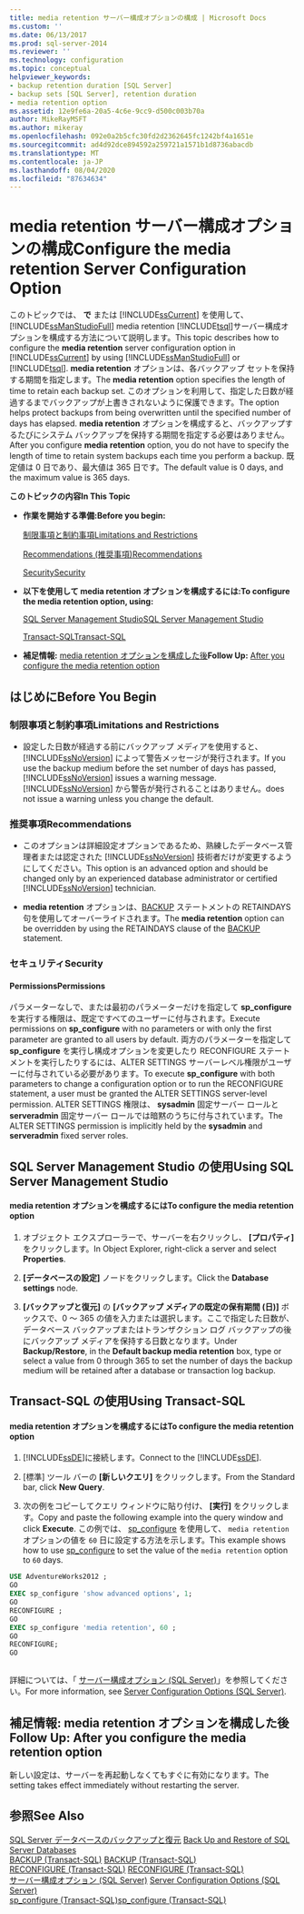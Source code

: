 ```yaml
---
title: media retention サーバー構成オプションの構成 | Microsoft Docs
ms.custom: ''
ms.date: 06/13/2017
ms.prod: sql-server-2014
ms.reviewer: ''
ms.technology: configuration
ms.topic: conceptual
helpviewer_keywords:
- backup retention duration [SQL Server]
- backup sets [SQL Server], retention duration
- media retention option
ms.assetid: 12e9fe6a-20a5-4c6e-9cc9-d500c003b70a
author: MikeRayMSFT
ms.author: mikeray
ms.openlocfilehash: 092e0a2b5cfc30fd2d2362645fc1242bf4a1651e
ms.sourcegitcommit: ad4d92dce894592a259721a1571b1d8736abacdb
ms.translationtype: MT
ms.contentlocale: ja-JP
ms.lasthandoff: 08/04/2020
ms.locfileid: "87634634"
---
```

# <a name="configure-the-media-retention-server-configuration-option"></a><span data-ttu-id="485fb-102">media retention サーバー構成オプションの構成</span><span class="sxs-lookup"><span data-stu-id="485fb-102">Configure the media retention Server Configuration Option</span></span>
  <span data-ttu-id="485fb-103">このトピックでは、 **で** または [!INCLUDE[ssCurrent](../../includes/sscurrent-md.md)] を使用して、 [!INCLUDE[ssManStudioFull](../../includes/ssmanstudiofull-md.md)] media retention [!INCLUDE[tsql](../../includes/tsql-md.md)]サーバー構成オプションを構成する方法について説明します。</span><span class="sxs-lookup"><span data-stu-id="485fb-103">This topic describes how to configure the **media retention** server configuration option in [!INCLUDE[ssCurrent](../../includes/sscurrent-md.md)] by using [!INCLUDE[ssManStudioFull](../../includes/ssmanstudiofull-md.md)] or [!INCLUDE[tsql](../../includes/tsql-md.md)].</span></span> <span data-ttu-id="485fb-104">**media retention** オプションは、各バックアップ セットを保持する期間を指定します。</span><span class="sxs-lookup"><span data-stu-id="485fb-104">The **media retention** option specifies the length of time to retain each backup set.</span></span> <span data-ttu-id="485fb-105">このオプションを利用して、指定した日数が経過するまでバックアップが上書きされないように保護できます。</span><span class="sxs-lookup"><span data-stu-id="485fb-105">The option helps protect backups from being overwritten until the specified number of days has elapsed.</span></span> <span data-ttu-id="485fb-106">**media retention** オプションを構成すると、バックアップするたびにシステム バックアップを保持する期間を指定する必要はありません。</span><span class="sxs-lookup"><span data-stu-id="485fb-106">After you configure **media retention** option, you do not have to specify the length of time to retain system backups each time you perform a backup.</span></span> <span data-ttu-id="485fb-107">既定値は 0 日であり、最大値は 365 日です。</span><span class="sxs-lookup"><span data-stu-id="485fb-107">The default value is 0 days, and the maximum value is 365 days.</span></span>  
  
 <span data-ttu-id="485fb-108">**このトピックの内容**</span><span class="sxs-lookup"><span data-stu-id="485fb-108">**In This Topic**</span></span>  
  
-   <span data-ttu-id="485fb-109">**作業を開始する準備:**</span><span class="sxs-lookup"><span data-stu-id="485fb-109">**Before you begin:**</span></span>  
  
     [<span data-ttu-id="485fb-110">制限事項と制約事項</span><span class="sxs-lookup"><span data-stu-id="485fb-110">Limitations and Restrictions</span></span>](#Restrictions)  
  
     [<span data-ttu-id="485fb-111">Recommendations (推奨事項)</span><span class="sxs-lookup"><span data-stu-id="485fb-111">Recommendations</span></span>](#Recommendations)  
  
     [<span data-ttu-id="485fb-112">Security</span><span class="sxs-lookup"><span data-stu-id="485fb-112">Security</span></span>](#Security)  
  
-   <span data-ttu-id="485fb-113">**以下を使用して media retention オプションを構成するには:**</span><span class="sxs-lookup"><span data-stu-id="485fb-113">**To configure the media retention option, using:**</span></span>  
  
     [<span data-ttu-id="485fb-114">SQL Server Management Studio</span><span class="sxs-lookup"><span data-stu-id="485fb-114">SQL Server Management Studio</span></span>](#SSMSProcedure)  
  
     [<span data-ttu-id="485fb-115">Transact-SQL</span><span class="sxs-lookup"><span data-stu-id="485fb-115">Transact-SQL</span></span>](#TsqlProcedure)  
  
-   <span data-ttu-id="485fb-116">**補足情報:** [media retention オプションを構成した後](#FollowUp)</span><span class="sxs-lookup"><span data-stu-id="485fb-116">**Follow Up:**  [After you configure the media retention option](#FollowUp)</span></span>  
  
##  <a name="before-you-begin"></a><a name="BeforeYouBegin"></a> <span data-ttu-id="485fb-117">はじめに</span><span class="sxs-lookup"><span data-stu-id="485fb-117">Before You Begin</span></span>  
  
###  <a name="limitations-and-restrictions"></a><a name="Restrictions"></a> <span data-ttu-id="485fb-118">制限事項と制約事項</span><span class="sxs-lookup"><span data-stu-id="485fb-118">Limitations and Restrictions</span></span>  
  
-   <span data-ttu-id="485fb-119">設定した日数が経過する前にバックアップ メディアを使用すると、 [!INCLUDE[ssNoVersion](../../includes/ssnoversion-md.md)] によって警告メッセージが発行されます。</span><span class="sxs-lookup"><span data-stu-id="485fb-119">If you use the backup medium before the set number of days has passed, [!INCLUDE[ssNoVersion](../../includes/ssnoversion-md.md)] issues a warning message.</span></span> [!INCLUDE[ssNoVersion](../../includes/ssnoversion-md.md)] <span data-ttu-id="485fb-120">から警告が発行されることはありません。</span><span class="sxs-lookup"><span data-stu-id="485fb-120">does not issue a warning unless you change the default.</span></span>  
  
###  <a name="recommendations"></a><a name="Recommendations"></a> <span data-ttu-id="485fb-121">推奨事項</span><span class="sxs-lookup"><span data-stu-id="485fb-121">Recommendations</span></span>  
  
-   <span data-ttu-id="485fb-122">このオプションは詳細設定オプションであるため、熟練したデータベース管理者または認定された [!INCLUDE[ssNoVersion](../../includes/ssnoversion-md.md)] 技術者だけが変更するようにしてください。</span><span class="sxs-lookup"><span data-stu-id="485fb-122">This option is an advanced option and should be changed only by an experienced database administrator or certified [!INCLUDE[ssNoVersion](../../includes/ssnoversion-md.md)] technician.</span></span>  
  
-   <span data-ttu-id="485fb-123">**media retention** オプションは、[BACKUP](/sql/t-sql/statements/backup-transact-sql) ステートメントの RETAINDAYS 句を使用してオーバーライドされます。</span><span class="sxs-lookup"><span data-stu-id="485fb-123">The **media retention** option can be overridden by using the RETAINDAYS clause of the [BACKUP](/sql/t-sql/statements/backup-transact-sql) statement.</span></span>  
  
###  <a name="security"></a><a name="Security"></a> <span data-ttu-id="485fb-124">セキュリティ</span><span class="sxs-lookup"><span data-stu-id="485fb-124">Security</span></span>  
  
####  <a name="permissions"></a><a name="Permissions"></a> <span data-ttu-id="485fb-125">Permissions</span><span class="sxs-lookup"><span data-stu-id="485fb-125">Permissions</span></span>  
 <span data-ttu-id="485fb-126">パラメーターなしで、または最初のパラメーターだけを指定して **sp_configure** を実行する権限は、既定ですべてのユーザーに付与されます。</span><span class="sxs-lookup"><span data-stu-id="485fb-126">Execute permissions on **sp_configure** with no parameters or with only the first parameter are granted to all users by default.</span></span> <span data-ttu-id="485fb-127">両方のパラメーターを指定して **sp_configure** を実行し構成オプションを変更したり RECONFIGURE ステートメントを実行したりするには、ALTER SETTINGS サーバーレベル権限がユーザーに付与されている必要があります。</span><span class="sxs-lookup"><span data-stu-id="485fb-127">To execute **sp_configure** with both parameters to change a configuration option or to run the RECONFIGURE statement, a user must be granted the ALTER SETTINGS server-level permission.</span></span> <span data-ttu-id="485fb-128">ALTER SETTINGS 権限は、 **sysadmin** 固定サーバー ロールと **serveradmin** 固定サーバー ロールでは暗黙のうちに付与されています。</span><span class="sxs-lookup"><span data-stu-id="485fb-128">The ALTER SETTINGS permission is implicitly held by the **sysadmin** and **serveradmin** fixed server roles.</span></span>  
  
##  <a name="using-sql-server-management-studio"></a><a name="SSMSProcedure"></a> <span data-ttu-id="485fb-129">SQL Server Management Studio の使用</span><span class="sxs-lookup"><span data-stu-id="485fb-129">Using SQL Server Management Studio</span></span>  
  
#### <a name="to-configure-the-media-retention-option"></a><span data-ttu-id="485fb-130">media retention オプションを構成するには</span><span class="sxs-lookup"><span data-stu-id="485fb-130">To configure the media retention option</span></span>  
  
1.  <span data-ttu-id="485fb-131">オブジェクト エクスプローラーで、サーバーを右クリックし、 **[プロパティ]** をクリックします。</span><span class="sxs-lookup"><span data-stu-id="485fb-131">In Object Explorer, right-click a server and select **Properties**.</span></span>  
  
2.  <span data-ttu-id="485fb-132">**[データベースの設定]** ノードをクリックします。</span><span class="sxs-lookup"><span data-stu-id="485fb-132">Click the **Database settings** node.</span></span>  
  
3.  <span data-ttu-id="485fb-133">**[バックアップと復元]** の **[バックアップ メディアの既定の保有期間 (日)]** ボックスで、0 ～ 365 の値を入力または選択します。ここで指定した日数が、データベース バックアップまたはトランザクション ログ バックアップの後にバックアップ メディアを保持する日数となります。</span><span class="sxs-lookup"><span data-stu-id="485fb-133">Under **Backup/Restore**, in the **Default backup media retention** box, type or select a value from 0 through 365 to set the number of days the backup medium will be retained after a database or transaction log backup.</span></span>  
  
##  <a name="using-transact-sql"></a><a name="TsqlProcedure"></a> <span data-ttu-id="485fb-134">Transact-SQL の使用</span><span class="sxs-lookup"><span data-stu-id="485fb-134">Using Transact-SQL</span></span>  
  
#### <a name="to-configure-the-media-retention-option"></a><span data-ttu-id="485fb-135">media retention オプションを構成するには</span><span class="sxs-lookup"><span data-stu-id="485fb-135">To configure the media retention option</span></span>  
  
1.  <span data-ttu-id="485fb-136">[!INCLUDE[ssDE](../../includes/ssde-md.md)]に接続します。</span><span class="sxs-lookup"><span data-stu-id="485fb-136">Connect to the [!INCLUDE[ssDE](../../includes/ssde-md.md)].</span></span>  
  
2.  <span data-ttu-id="485fb-137">[標準] ツール バーの **[新しいクエリ]** をクリックします。</span><span class="sxs-lookup"><span data-stu-id="485fb-137">From the Standard bar, click **New Query**.</span></span>  
  
3.  <span data-ttu-id="485fb-138">次の例をコピーしてクエリ ウィンドウに貼り付け、 **[実行]** をクリックします。</span><span class="sxs-lookup"><span data-stu-id="485fb-138">Copy and paste the following example into the query window and click **Execute**.</span></span> <span data-ttu-id="485fb-139">この例では、 [sp_configure](/sql/relational-databases/system-stored-procedures/sp-configure-transact-sql) を使用して、 `media retention` オプションの値を `60` 日に設定する方法を示します。</span><span class="sxs-lookup"><span data-stu-id="485fb-139">This example shows how to use [sp_configure](/sql/relational-databases/system-stored-procedures/sp-configure-transact-sql) to set the value of the `media retention` option to `60` days.</span></span>  
  
```sql  
USE AdventureWorks2012 ;  
GO  
EXEC sp_configure 'show advanced options', 1;  
GO  
RECONFIGURE ;  
GO  
EXEC sp_configure 'media retention', 60 ;  
GO  
RECONFIGURE;  
GO  
  
```  
  
 <span data-ttu-id="485fb-140">詳細については、「 [サーバー構成オプション &#40;SQL Server&#41;](server-configuration-options-sql-server.md)」を参照してください。</span><span class="sxs-lookup"><span data-stu-id="485fb-140">For more information, see [Server Configuration Options &#40;SQL Server&#41;](server-configuration-options-sql-server.md).</span></span>  
  
##  <a name="follow-up-after-you-configure-the-media-retention-option"></a><a name="FollowUp"></a><span data-ttu-id="485fb-141">補足情報: media retention オプションを構成した後</span><span class="sxs-lookup"><span data-stu-id="485fb-141">Follow Up: After you configure the media retention option</span></span>  
 <span data-ttu-id="485fb-142">新しい設定は、サーバーを再起動しなくてもすぐに有効になります。</span><span class="sxs-lookup"><span data-stu-id="485fb-142">The setting takes effect immediately without restarting the server.</span></span>  
  
## <a name="see-also"></a><span data-ttu-id="485fb-143">参照</span><span class="sxs-lookup"><span data-stu-id="485fb-143">See Also</span></span>  
 <span data-ttu-id="485fb-144">[SQL Server データベースのバックアップと復元](../../relational-databases/backup-restore/back-up-and-restore-of-sql-server-databases.md) </span><span class="sxs-lookup"><span data-stu-id="485fb-144">[Back Up and Restore of SQL Server Databases](../../relational-databases/backup-restore/back-up-and-restore-of-sql-server-databases.md) </span></span>  
 <span data-ttu-id="485fb-145">[BACKUP &#40;Transact-SQL&#41;](/sql/t-sql/statements/backup-transact-sql) </span><span class="sxs-lookup"><span data-stu-id="485fb-145">[BACKUP &#40;Transact-SQL&#41;](/sql/t-sql/statements/backup-transact-sql) </span></span>  
 <span data-ttu-id="485fb-146">[RECONFIGURE &#40;Transact-SQL&#41;](/sql/t-sql/language-elements/reconfigure-transact-sql) </span><span class="sxs-lookup"><span data-stu-id="485fb-146">[RECONFIGURE &#40;Transact-SQL&#41;](/sql/t-sql/language-elements/reconfigure-transact-sql) </span></span>  
 <span data-ttu-id="485fb-147">[サーバー構成オプション &#40;SQL Server&#41;](server-configuration-options-sql-server.md) </span><span class="sxs-lookup"><span data-stu-id="485fb-147">[Server Configuration Options &#40;SQL Server&#41;](server-configuration-options-sql-server.md) </span></span>  
 [<span data-ttu-id="485fb-148">sp_configure &#40;Transact-SQL&#41;</span><span class="sxs-lookup"><span data-stu-id="485fb-148">sp_configure &#40;Transact-SQL&#41;</span></span>](/sql/relational-databases/system-stored-procedures/sp-configure-transact-sql)  
  
  
